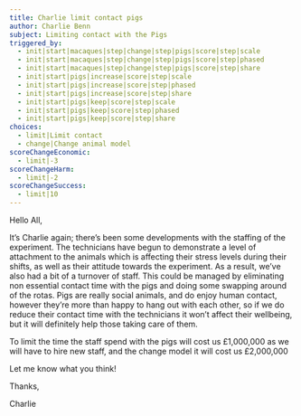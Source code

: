 ```yaml
---
title: Charlie limit contact pigs
author: Charlie Benn
subject: Limiting contact with the Pigs
triggered_by:
  - init|start|macaques|step|change|step|pigs|score|step|scale
  - init|start|macaques|step|change|step|pigs|score|step|phased
  - init|start|macaques|step|change|step|pigs|score|step|share
  - init|start|pigs|increase|score|step|scale
  - init|start|pigs|increase|score|step|phased
  - init|start|pigs|increase|score|step|share
  - init|start|pigs|keep|score|step|scale
  - init|start|pigs|keep|score|step|phased
  - init|start|pigs|keep|score|step|share
choices:
  - limit|Limit contact
  - change|Change animal model
scoreChangeEconomic:
  - limit|-3
scoreChangeHarm:
  - limit|-2
scoreChangeSuccess:
  - limit|10
---
```


Hello All,

It’s Charlie again; there’s been some developments with the staffing of the experiment. The technicians have begun to demonstrate a level of attachment to the animals which is affecting their stress levels during their shifts, as well as their attitude towards the experiment. As a result, we’ve also had a bit of a turnover of staff. This could be managed by eliminating non essential contact time with the pigs and doing some swapping around of the rotas. Pigs are really social animals, and do enjoy human contact, however they’re more than happy to hang out with each other, so if we do reduce their contact time with the technicians it won’t affect their wellbeing, but it will definitely help those taking care of them.

To limit the time the staff spend with the pigs will cost us £1,000,000 as we will have to hire new staff, and the change model it will cost us £2,000,000

Let me know what you think!

Thanks,

Charlie
